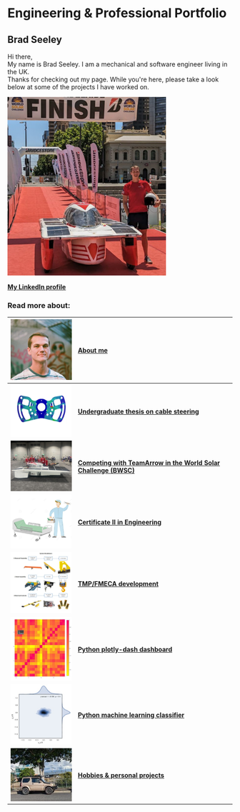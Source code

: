 # Engineering & Professional Portfolio

## Brad Seeley


Hi there, <br>
My name is Brad Seeley. I am a mechanical and software engineer living in the UK. <br>
Thanks for checking out my page. While you're here, please take a look below at some of the projects I have worked on. 

[<img src="./imgs/medium/self-pic.jpeg" height="400">](./imgs/full/self-pic.jpeg)


**[My LinkedIn profile](https://www.linkedin.com/in/brad-seeley/)** <br>

### Read more about: 

|[<img src="./imgs/thumbnails/self-thumbnail.jpeg" width="200"/>][about-me]|[About me][about-me]|
|:----:|:----|
|[<img src="./imgs/thumbnails/thesis-thumbnail.jpeg" width="200"/>][thesis]|**[Undergraduate thesis on cable steering][thesis]**|
|[<img src="./imgs/thumbnails/BWSC-thumbnail.jpeg" width="200"/>][BWSC]|**[Competing with TeamArrow in the World Solar Challenge (BWSC)][BWSC]**|
|[<img src="./imgs/thumbnails/traineeship-thumbnail.jpeg"  width="200"/>][traineeship]|**[Certificate II in Engineering][traineeship]**|
|[<img src="./imgs/thumbnails/FMECA-thumbnail.jpeg" width="200"/>][TMP-FMECA]|**[TMP/FMECA development][TMP-FMECA]**|
|[<img src="./imgs/thumbnails/plotly-thumbnail.jpeg" width="200"/>][plotly]|**[Python plotly-dash dashboard][plotly]**|
|[<img src="./imgs/thumbnails/seaborn-thumbnail.jpeg" width="200"/>][plotly]|**[Python machine learning classifier][sklearn]**|
|[<img src="./imgs/thumbnails/jimny-thumbnail.jpeg" width="200"/>][hobbies]|**[Hobbies & personal projects][hobbies]**|




<link href="./pages/style.css" type="text/css" rel="stylesheet">


[about-me]: ./pages/about-me "About me"
[thesis]: ./pages/thesis "My Honours thesis"
[BWSC]: ./pages/BWSC "Competing in the World Solar Challenge"
[traineeship]: ./pages/traineeship "Working as a Fitter"
[TMP-FMECA]: ./pages/TMP-FMECA "Building TMPs and FMECAs for operational and cost effectiveness"
[plotly]: ./pages/plotly "Building an interactive dashboard with Python"
[sklearn]: ./pages/sklearn "Using an ML Classifier to visualise machine drift"
[hobbies]: ./pages/hobbies "Personal projects and hobbies"
